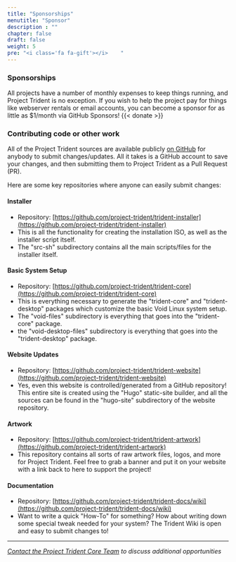 ```yaml
---
title: "Sponsorships"
menutitle: "Sponsor"
description : ""
chapter: false
draft: false
weight: 5
pre: "<i class='fa fa-gift'></i>	"
---
```


### Sponsorships
All projects have a number of monthly expenses to keep things running, and Project Trident is no exception. If you wish to help the project pay for things like webserver rentals or email accounts, you can become a sponsor for as little as $1/month via GitHub Sponsors!
{{< donate >}}

### Contributing code or other work
All of the Project Trident sources are available publicly [on GitHub](https://github.com/project-trident) for anybody to submit changes/updates. All it takes is a GitHub account to save your changes, and then submitting them to Project Trident as a Pull Request (PR).

Here are some key repositories where anyone can easily submit changes:

#### Installer
* Repository: [https://github.com/project-trident/trident-installer](https://github.com/project-trident/trident-installer)
* This is all the functionality for creating the installation ISO, as well as the installer script itself.
* The "src-sh" subdirectory contains all the main scripts/files for the installer itself.

#### Basic System Setup
* Repository: [https://github.com/project-trident/trident-core](https://github.com/project-trident/trident-core)
* This is everything necessary to generate the "trident-core" and "trident-desktop" packages which customize the basic Void Linux system setup.
* The "void-files" subdirectory is everything that goes into the "trident-core" package.
* the "void-desktop-files" subdirectory is everything that goes into the "trident-desktop" package.

#### Website Updates
* Repository: [https://github.com/project-trident/trident-website](https://github.com/project-trident/trident-website)
* Yes, even this website is controlled/generated from a GitHub repository! This entire site is created using the "Hugo" static-site builder, and all the sources can be found in the "hugo-site" subdirectory of the website repository.

#### Artwork
* Repository: [https://github.com/project-trident/trident-artwork](https://github.com/project-trident/trident-artwork)
* This repository contains all sorts of raw artwork files, logos, and more for Project Trident. Feel free to grab a banner and put it on your website with a link back to here to support the project!

#### Documentation
* Repository: [https://github.com/project-trident/trident-docs/wiki](https://github.com/project-trident/trident-docs/wiki)
* Want to write a quick "How-To" for something? How about writing down some special tweak needed for your system? The Trident Wiki is open and easy to submit changes to!


---

*[Contact the Project Trident Core Team](mailto:core@project-trident.org) to discuss additional opportunities*
